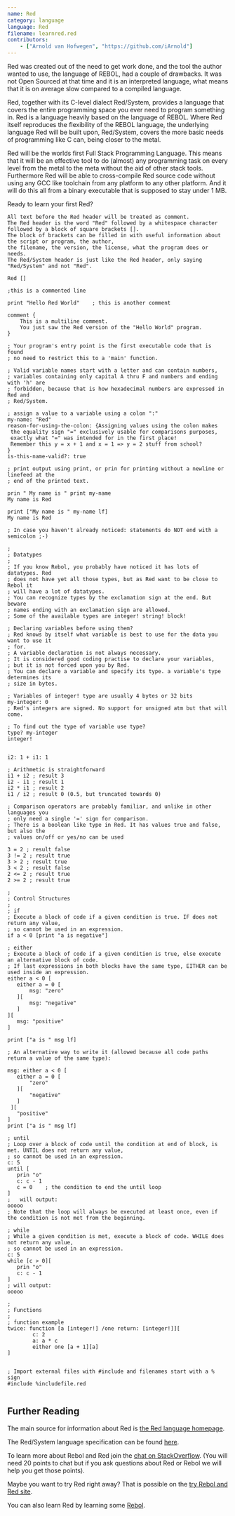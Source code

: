 ```yaml
---
name: Red
category: language
language: Red
filename: learnred.red
contributors:
    - ["Arnold van Hofwegen", "https://github.com/iArnold"]
---
```



Red was created out of the need to get work done, and the tool the author wanted to use, the language of REBOL, had a couple of drawbacks. 
It was not Open Sourced at that time and it is an interpreted language, what means that it is on average slow compared to a compiled language.

Red, together with its C-level dialect Red/System, provides a language that covers the entire programming space you ever need to program something in.
Red is a language heavily based on the language of REBOL. Where Red itself reproduces the flexibility of the REBOL language, the underlying language Red will be built upon, 
Red/System, covers the more basic needs of programming like C can, being closer to the metal. 

Red will be the worlds first Full Stack Programming Language. This means that it will be an effective tool to do (almost) any programming task on every level 
from the metal to the meta without the aid of other stack tools. 
Furthermore Red will be able to cross-compile Red source code without using any GCC like toolchain 
from any platform to any other platform. And it will do this all from a binary executable that is supposed to stay under 1 MB.

Ready to learn your first Red?

```Red
All text before the Red header will be treated as comment.
The Red header is the word "Red" followed by a whitespace character followed by a block of square brackets [].
The block of brackets can be filled in with useful information about the script or program, the author, 
the filename, the version, the license, what the program does or needs.
The Red/System header is just like the Red header, only saying "Red/System" and not "Red". 

Red []

;this is a commented line

print "Hello Red World"    ; this is another comment

comment {
    This is a multiline comment.
    You just saw the Red version of the "Hello World" program.
}

; Your program's entry point is the first executable code that is found
; no need to restrict this to a 'main' function.

; Valid variable names start with a letter and can contain numbers, 
; variables containing only capital A thru F and numbers and ending with 'h' are 
; forbidden, because that is how hexadecimal numbers are expressed in Red and 
; Red/System.

; assign a value to a variable using a colon ":"
my-name: "Red"
reason-for-using-the-colon: {Assigning values using the colon makes 
 the equality sign "=" exclusively usable for comparisons purposes, 
 exactly what "=" was intended for in the first place! 
 Remember this y = x + 1 and x = 1 => y = 2 stuff from school?
}
is-this-name-valid?: true

; print output using print, or prin for printing without a newline or linefeed at the 
; end of the printed text.

prin " My name is " print my-name
My name is Red

print ["My name is " my-name lf]
My name is Red

; In case you haven't already noticed: statements do NOT end with a semicolon ;-)

;
; Datatypes
;
; If you know Rebol, you probably have noticed it has lots of datatypes. Red 
; does not have yet all those types, but as Red want to be close to Rebol it 
; will have a lot of datatypes.
; You can recognize types by the exclamation sign at the end. But beware 
; names ending with an exclamation sign are allowed. 
; Some of the available types are integer! string! block! 

; Declaring variables before using them? 
; Red knows by itself what variable is best to use for the data you want to use it 
; for. 
; A variable declaration is not always necessary. 
; It is considered good coding practise to declare your variables,
; but it is not forced upon you by Red.
; You can declare a variable and specify its type. a variable's type determines its 
; size in bytes.

; Variables of integer! type are usually 4 bytes or 32 bits
my-integer: 0
; Red's integers are signed. No support for unsigned atm but that will come.

; To find out the type of variable use type?
type? my-integer
integer!


i2: 1 + i1: 1

; Arithmetic is straightforward
i1 + i2 ; result 3
i2 - i1 ; result 1
i2 * i1 ; result 2
i1 / i2 ; result 0 (0.5, but truncated towards 0)

; Comparison operators are probably familiar, and unlike in other languages you 
; only need a single '=' sign for comparison.
; There is a boolean like type in Red. It has values true and false, but also the 
; values on/off or yes/no can be used

3 = 2 ; result false
3 != 2 ; result true
3 > 2 ; result true
3 < 2 ; result false
2 <= 2 ; result true
2 >= 2 ; result true

;
; Control Structures
; 
; if
; Execute a block of code if a given condition is true. IF does not return any value, 
; so cannot be used in an expression.
if a < 0 [print "a is negative"]

; either
; Execute a block of code if a given condition is true, else execute an alternative block of code. 
; If last expressions in both blocks have the same type, EITHER can be used inside an expression.
either a < 0 [
   either a = 0 [
       msg: "zero"
   ][
       msg: "negative"
   ]
][
   msg: "positive"
]

print ["a is " msg lf]

; An alternative way to write it (allowed because all code paths return a value of the same type):

msg: either a < 0 [
   either a = 0 [
       "zero"
   ][
       "negative"
   ]
 ][
   "positive"
]
print ["a is " msg lf]

; until
; Loop over a block of code until the condition at end of block, is met. UNTIL does not return any value, 
; so cannot be used in an expression.
c: 5
until [
   prin "o"
   c: c - 1
   c = 0    ; the condition to end the until loop
]
;   will output:
ooooo
; Note that the loop will always be executed at least once, even if the condition is not met from the beginning.

; while
; While a given condition is met, execute a block of code. WHILE does not return any value, 
; so cannot be used in an expression.
c: 5
while [c > 0][
   prin "o"
   c: c - 1
]
; will output:
ooooo

;
; Functions
;
; function example
twice: function [a [integer!] /one return: [integer!]][
        c: 2
        a: a * c
        either one [a + 1][a]
]


; Import external files with #include and filenames start with a % sign
#include %includefile.red


```

## Further Reading

The main source for information about Red is [the Red language homepage](http://www.red-lang.org).  

The Red/System language specification can be found [here](http://static.red-lang.org/red-system-specs-light.html).

To learn more about Rebol and Red join the [chat on StackOverflow](http://chat.stackoverflow.com/rooms/291/rebol-and-red). 
(You will need 20 points to chat but if you ask questions about Red or Rebol we will help you get those points).

Maybe you want to try Red right away? That is possible on the [try Rebol and Red site](http://tryrebol.esperconsultancy.nl).

You can also learn Red by learning some [Rebol](http://www.rebol.com/docs.html). 
